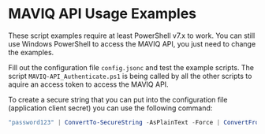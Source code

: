 # MAVIQ API Usage Examples

These script examples require at least PowerShell v7.x to work. You can still use Windows PowerShell to access the MAVIQ API, you just need to change the examples.

Fill out the configuration file `config.jsonc` and test the example scripts. The script `MAVIQ-API_Authenticate.ps1` is being called by all the other scripts to aquire an access token to access the MAVIQ API.

To create a secure string that you can put into the configuration file (application client secret) you can use the following command:

```powershell
"password123" | ConvertTo-SecureString -AsPlainText -Force | ConvertFrom-SecureString
```
